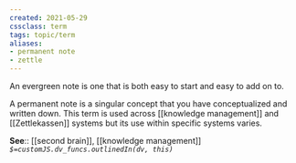 ```yaml
---
created: 2021-05-29
cssclass: term
tags: topic/term
aliases:
- permanent note
- zettle
---
```


An evergreen note is one that is both easy to start and easy to add on to.

A permanent note is a singular concept that you have conceptualized and written down. This term is used across [[knowledge management]] and [[Zettlekassen]] systems but its use within specific systems varies.  

**See**:: [[second brain]], [[knowledge management]]
*`$=customJS.dv_funcs.outlinedIn(dv, this)`*


